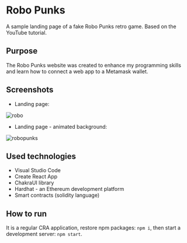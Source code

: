 # Robo Punks

A sample landing page of a fake Robo Punks retro game. Based on the YouTube tutorial.

## Purpose

The Robo Punks website was created to enhance my programming skills and learn how to connect a web app to a Metamask wallet.

## Screenshots

- Landing page:

![robo](https://user-images.githubusercontent.com/27026036/207710769-98c1eaa8-1ae3-434c-a624-f56d89a7f5a2.png)

- Landing page - animated background:

![robopunks](https://user-images.githubusercontent.com/27026036/207710188-5f0ca989-a9ec-4bc5-8bff-cd93bc8a5b9b.gif)

## Used technologies

- Visual Studio Code
- Create React App
- ChakraUI library
- Hardhat - an Ethereum development platform
- Smart contracts (solidity language)

## How to run

It is a regular CRA application, restore npm packages: `npm i`, then start a development server: `npm start`.
